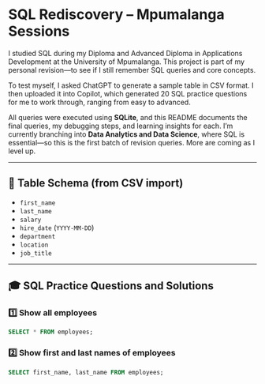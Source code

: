 # SQL Rediscovery – Mpumalanga Sessions

I studied SQL during my Diploma and Advanced Diploma in Applications Development at the University of Mpumalanga. This project is part of my personal revision—to see if I still remember SQL queries and core concepts.

To test myself, I asked ChatGPT to generate a sample table in CSV format. I then uploaded it into Copilot, which generated 20 SQL practice questions for me to work through, ranging from easy to advanced.

All queries were executed using **SQLite**, and this README documents the final queries, my debugging steps, and learning insights for each. I’m currently branching into **Data Analytics and Data Science**, where SQL is essential—so this is the first batch of revision queries. More are coming as I level up.

---

## 📁 Table Schema (from CSV import)

- `first_name`
- `last_name`
- `salary`
- `hire_date` (`YYYY-MM-DD`)
- `department`
- `location`
- `job_title`

---

## 🎓 SQL Practice Questions and Solutions

### 1️⃣ Show all employees

```sql
SELECT * FROM employees;
```
### 2️⃣ Show first and last names of employees
```sql
SELECT first_name, last_name FROM employees; 
```
